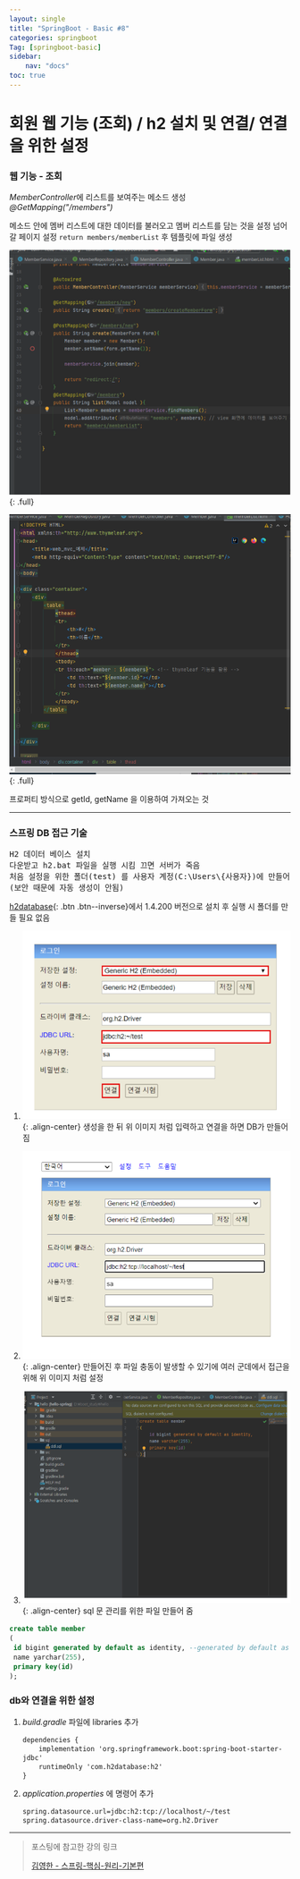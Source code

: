 ```yaml
---
layout: single
title: "SpringBoot - Basic #8"
categories: springboot
Tag: [springboot-basic]
sidebar: 
    nav: "docs"
toc: true
---
```

# 회원 웹 기능 (조회) / h2 설치 및 연결/ 연결을 위한 설정

### 웹 기능 - 조회

*MemberController*에 리스트를 보여주는 메소드 생성 *@GetMapping("/members")*

메소드 안에 멤버 리스트에 대한 데이터를 불러오고 멤버 리스트를 담는 것을 설정
넘어갈 페이지 설정 `return members/memberList` 후 템플릿에 파일 생성

![웹 기능 - 조회 이미지](/assets/images/2022-12-29-10-17-39.png){: .full}


![view source](/assets/images/2022-12-29-10-23-40.png){: .full}

프로퍼티 방식으로 getId, getName 을 이용하여 가져오는 것

---

### 스프링 DB 접근 기술

<pre>
H2 데이터 베이스 설치
다운받고 h2.bat 파일을 실행 시킴 끄면 서버가 죽음
처음 설정을 위한 폴더(test) 를 사용자 계정(C:\Users\{사용자})에 만들어 줘야함
(보안 때문에 자동 생성이 안됨)
</pre>

[h2database](https://www.h2database.com/html/download-archive.html){: .btn .btn--inverse}에서 1.4.200 버전으로 설치 후 실행 시 폴더를 만들 필요 없음


1. ![입력 예시](/assets/images/2022-12-29-10-36-30.png){: .align-center}
    생성을 한 뒤 위 이미지 처럼 입력하고 연결을 하면 DB가 만들어짐


2.  ![경로 설정](/assets/images/2022-12-29-10-35-40.png){: .align-center}
    ​만들어진 후 파일 충동이 발생할 수 있기에 여러 군데에서 접근을 위해 위 이미지 처럼 설정

3.  ![sql directoty](/assets/images/2022-12-29-10-38-12.png){: .align-center}
    sql 문 관리를 위한 파일 만들어 줌

```sql
create table member
(
 id bigint generated by default as identity, --generated by default as identity: db가 알아서 채워주기 위한 것
 name yarchar(255),
 primary key(id)
);
```

### db와 연결을 위한 설정

1. _build.gradle_ 파일에 libraries 추가
    ```
    dependencies {
        implementation 'org.springframework.boot:spring-boot-starter-jdbc'
        runtimeOnly 'com.h2database:h2'
    }
    ```

2. _application.properties_ 에 명령어 추가
    ```
    spring.datasource.url=jdbc:h2:tcp://localhost/~/test
    spring.datasource.driver-class-name=org.h2.Driver
    ```

---
 > 포스팅에 참고한 강의 링크 
 >
 >[김영한 - 스프링-핵심-원리-기본편](https://www.inflearn.com/course/%EC%8A%A4%ED%94%84%EB%A7%81-%ED%95%B5%EC%8B%AC-%EC%9B%90%EB%A6%AC-%EA%B8%B0%EB%B3%B8%ED%8E%B8)